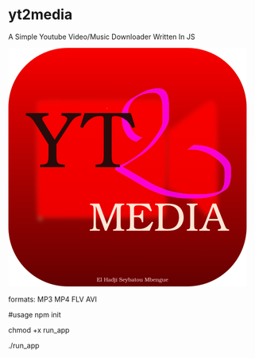 # yt2media
A Simple Youtube Video/Music Downloader Written In JS

![yt2media](https://github.com/dev0ps221/yt2media/blob/refactor/yt2media.png?raw=true)

formats:
MP3
MP4
FLV
AVI


#usage
npm init

chmod +x run_app

./run_app
